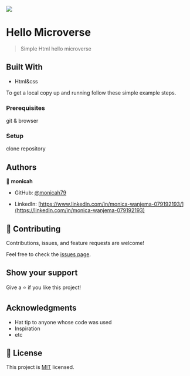 ![](https://img.shields.io/badge/Microverse-blueviolet)

# Hello Microverse

> Simple Html hello microverse


## Built With

- Html&css







To get a local copy up and running follow these simple example steps.

### Prerequisites
git & browser

### Setup
clone repository

## Authors

👤 **monicah**

- GitHub: [@monicah79](https://github.com/monicah79)

- LinkedIn: [https://www.linkedin.com/in/monica-wanjema-079192193/](https://linkedin.com/in/monica-wanjema-079192193)



## 🤝 Contributing

Contributions, issues, and feature requests are welcome!

Feel free to check the [issues page](../../issues/).

## Show your support

Give a ⭐️ if you like this project!

## Acknowledgments

- Hat tip to anyone whose code was used
- Inspiration
- etc

## 📝 License

This project is [MIT](./LICENSE) licensed.


